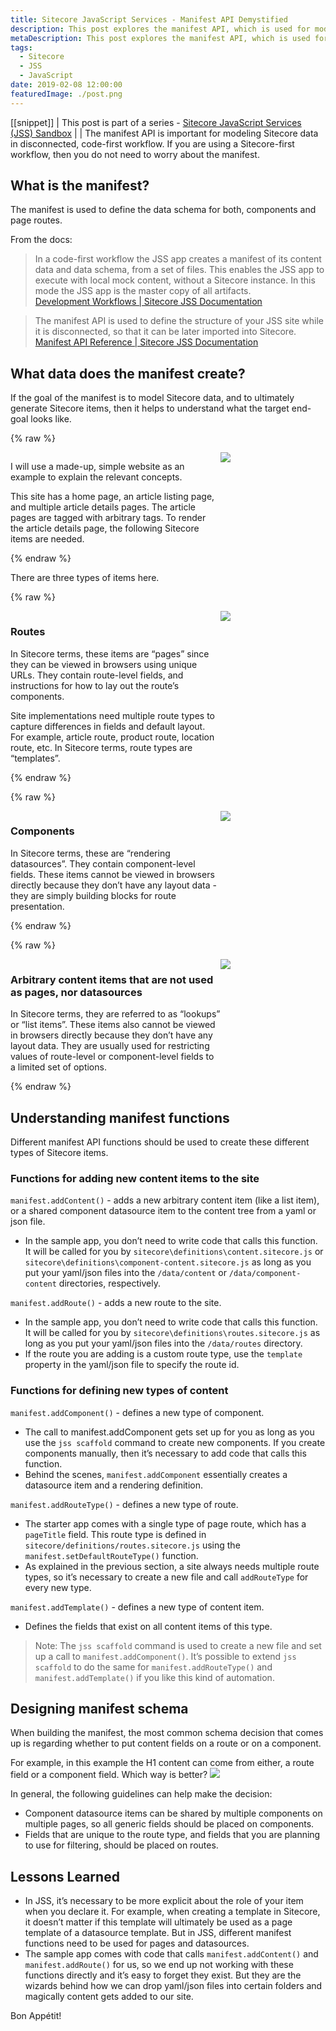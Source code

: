 ```yaml
---
title: Sitecore JavaScript Services - Manifest API Demystified
description: This post explores the manifest API, which is used for modeling Sitecore data in disconnected, code-first workflow.
metaDescription: This post explores the manifest API, which is used for modeling Sitecore data in disconnected, code-first workflow. This post is part of a series on learning to work with Sitecore JavaScript Services (JSS).
tags:
  - Sitecore
  - JSS
  - JavaScript
date: 2019-02-08 12:00:00
featuredImage: ./post.png
---
```


[[snippet]]
| This post is part of a series - [Sitecore JavaScript Services (JSS) Sandbox](/jss-sandbox/)
| 
| The manifest API is important for modeling Sitecore data in disconnected, code-first workflow. If you are using a Sitecore-first workflow, then you do not need to worry about the manifest.

## What is the manifest?
The manifest is used to define the data schema for both, components and page routes.

From the docs:
> In a code-first workflow the JSS app creates a manifest of its content data and data schema, from a set of files. This enables the JSS app to execute with local mock content, without a Sitecore instance. In this mode the JSS app is the master copy of all artifacts.  
[Development Workflows | Sitecore JSS Documentation](https://jss.sitecore.com/docs/fundamentals/dev-workflows/overview#code-first-workflow)

> The manifest API is used to define the structure of your JSS site while it is disconnected, so that it can be later imported into Sitecore.  
[Manifest API Reference | Sitecore JSS Documentation](https://jss.sitecore.com/docs/techniques/working-disconnected/manifest-api)

## What data does the manifest create?
If the goal of the manifest is to model Sitecore data, and to ultimately generate Sitecore items, then it helps to understand what the target end-goal looks like.

{% raw %}
<div style="display: inline-grid;grid-template-columns:2fr 1fr">
<div>
<p>
I will use a made-up, simple website as an example to explain the relevant concepts.
</p>
<p>
This site has a home page, an article listing page, and multiple article details pages. The article pages are tagged with arbitrary tags. To render the article details page, the following Sitecore items are needed.
</p>
</div>
<div>
<img src="./sitecore-tree.png" />
</div>
</div>
{% endraw %}

There are three types of items here.

{% raw %}
<div style="display: inline-grid;grid-template-columns:2fr 1fr">
<div>
<h3>Routes</h3>
<p>
In Sitecore terms, these items are “pages” since they can be viewed in browsers using unique URLs. They contain route-level fields, and instructions for how to lay out the route’s components.
</p>
<p>
Site implementations need multiple route types to capture differences in fields and default layout. For example, article route, product route, location route, etc. In Sitecore terms, route types are “templates”.
</p>
</div>
<div>
<img src="./sitecore-tree-pages.png" />
</div>
</div>
{% endraw %}

{% raw %}
<div style="display: inline-grid;grid-template-columns:2fr 1fr">
<div>
<h3>Components</h3>
<p>
In Sitecore terms, these are “rendering datasources”. They contain component-level fields. These items cannot be viewed in browsers directly because they don’t have any layout data - they are simply building blocks for route presentation.
</p>
</div>
<div>
<img src="./sitecore-tree-components.png" />
</div>
</div>
{% endraw %}

{% raw %}
<div style="display: inline-grid;grid-template-columns:2fr 1fr">
<div>
<h3>Arbitrary content items that are not used as pages, nor datasources</h3>
<p>
In Sitecore terms, they are referred to as “lookups” or “list items”. These items also cannot be viewed in browsers directly because they don’t have any layout data. They are usually used for restricting values of route-level or component-level fields to a limited set of options.
</p>
</div>
<div>
<img src="./sitecore-tree-content-items.png" />
</div>
</div>
{% endraw %}

## Understanding manifest functions
Different manifest API functions should be used to create these different types of Sitecore items.

### Functions for adding new content items to the site
`manifest.addContent()` - adds a new arbitrary content item (like a list item), or a shared component datasource item to the content tree from a yaml or json file.
* In the sample app, you don’t need to write code that calls this function. It will be called for you by  `sitecore\definitions\content.sitecore.js` or `sitecore\definitions\component-content.sitecore.js` as long as you put your yaml/json files into the `/data/content` or `/data/component-content` directories, respectively.

`manifest.addRoute()` - adds a new route to the site.
* In the sample app, you don’t need to write code that calls this function. It will be called for you by `sitecore\definitions\routes.sitecore.js` as long as you put your yaml/json files into the `/data/routes` directory.
* If the route you are adding is a custom route type, use the `template` property in the yaml/json file to specify the route id.

### Functions for defining new types of content
`manifest.addComponent()` - defines a new type of component.
* The call to manifest.addComponent gets set up for you as long as you use the `jss scaffold` command to create new components. If you create components manually, then it’s necessary to add code that calls this function.
* Behind the scenes, `manifest.addComponent` essentially creates a datasource item and a rendering definition.

`manifest.addRouteType()` - defines a new type of route.
* The starter app comes with a single type of page route, which has a `pageTitle` field. This route type is defined in `sitecore/definitions/routes.sitecore.js` using the `manifest.setDefaultRouteType()` function.
* As explained in the previous section, a site always needs multiple route types, so it’s necessary to create a new file and call `addRouteType` for every new type.

`manifest.addTemplate()` - defines a new type of content item.
* Defines the fields that exist on all content items of this type.

> Note: The `jss scaffold` command is used to create a new file and set up a call to `manifest.addComponent()`. It’s possible to extend `jss scaffold` to do the same for `manifest.addRouteType()` and `manifest.addTemplate()` if you like this kind of automation.  

## Designing manifest schema
When building the manifest, the most common schema decision that comes up is regarding whether to put content fields on a route or on a component.

For example, in this example the H1 content can come from either, a route field or a component field. Which way is better?
![](./route-vs-component-fields.png)

In general, the following guidelines can help make the decision:
* Component datasource items can be shared by multiple components on multiple pages, so all generic fields should be placed on components.
* Fields that are unique to the route type, and fields that you are planning to use for filtering, should be placed on routes.

## Lessons Learned
* In JSS, it’s necessary to be more explicit about the role of your item when you declare it. For example, when creating a template in Sitecore, it doesn’t matter if this template will ultimately be used as a page template of a datasource template. But in JSS, different manifest functions need to be used for pages and datasources.
* The sample app comes with code that calls `manifest.addContent()` and `manifest.addRoute()` for us, so we end up not working with these functions directly and it’s easy to forget they exist. But they are the wizards behind how we can drop yaml/json files into certain folders and magically content gets added to our site.

Bon Appétit!